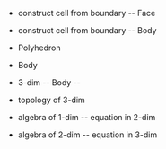 - construct cell from boundary -- Face
- construct cell from boundary -- Body
- Polyhedron
- Body
- 3-dim -- Body --

- topology of 3-dim

- algebra of 1-dim -- equation in 2-dim
- algebra of 2-dim -- equation in 3-dim
